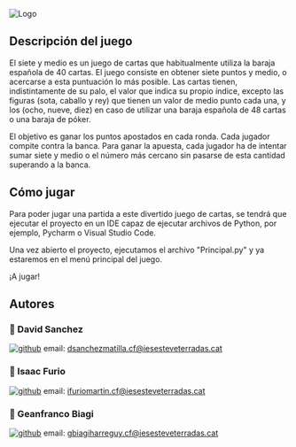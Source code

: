 ![Logo](https://puu.sh/JxjpG/c7c76112bc.png)

## Descripción del juego

El siete y medio es un juego de cartas que habitualmente utiliza la baraja española de 40
cartas. El juego consiste en obtener siete puntos y medio, o acercarse a esta puntuación lo
más posible. Las cartas tienen, indistintamente de su palo, el valor que indica su propio
índice, excepto las figuras (sota, caballo y rey) que tienen un valor de medio punto cada una,
y los (ocho, nueve, diez) en caso de utilizar una baraja española de 48 cartas o una baraja
de póker.

El objetivo es ganar los puntos apostados en cada ronda. Cada jugador compite contra la
banca. Para ganar la apuesta, cada jugador ha de intentar sumar siete y medio o el número
más cercano sin pasarse de esta cantidad superando a la banca.


## Cómo jugar

Para poder jugar una partida a este divertido juego de cartas, se tendrá que ejecutar el proyecto 
en un IDE capaz de ejecutar archivos de Python, por ejemplo, Pycharm o Visual Studio Code.

Una vez abierto el proyecto, ejecutamos el archivo "Principal.py" y ya estaremos en el menú principal del juego.

¡A jugar!
## Autores


### 🔗 David Sanchez
[![github](https://img.shields.io/badge/github-000?style=for-the-badge&logo=github&logoColor=white)](https://github.com/MatillaSan)
email: dsanchezmatilla.cf@iesesteveterradas.cat

### 🔗 Isaac Furio 
[![github](https://img.shields.io/badge/github-000?style=for-the-badge&logo=github&logoColor=white)](https://github.com/IFurio)
email: ifuriomartin.cf@iesesteveterradas.cat

### 🔗 Geanfranco Biagi
[![github](https://img.shields.io/badge/github-000?style=for-the-badge&logo=github&logoColor=white)](https://github.com/gbiagi/)
email: gbiagiharreguy.cf@iesesteveterradas.cat
